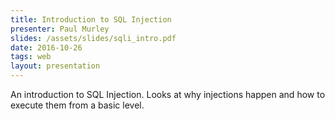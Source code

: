 ```yaml
---
title: Introduction to SQL Injection
presenter: Paul Murley
slides: /assets/slides/sqli_intro.pdf
date: 2016-10-26
tags: web
layout: presentation
---
```

An introduction to SQL Injection. Looks at why injections happen and how to execute them from a basic level.
